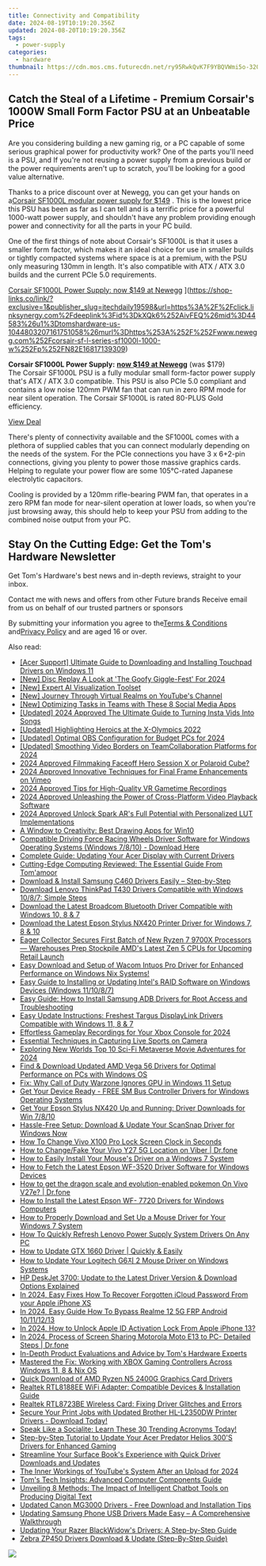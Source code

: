 ```yaml
---
title: Connectivity and Compatibility
date: 2024-08-19T10:19:20.356Z
updated: 2024-08-20T10:19:20.356Z
tags:
  - power-supply
categories:
  - hardware
thumbnail: https://cdn.mos.cms.futurecdn.net/ry95RwkQvK7F9YBQVWmi5o-320-80.jpg
---
```


## Catch the Steal of a Lifetime - Premium Corsair's 1000W Small Form Factor PSU at an Unbeatable Price

Are you considering building a new gaming rig, or a PC capable of some serious graphical power for productivity work? One of the parts you'll need is a PSU, and If you're not reusing a power supply from a previous build or the power requirements aren't up to scratch, you'll be looking for a good value alternative.

 Thanks to a price discount over at Newegg, you can get your hands on a[Corsair SF1000L modular power supply for $149](https://shop-links.co/link/?exclusive=1&publisher_slug=itechdaily19598&url=https%3A%2F%2Fclick.linksynergy.com%2Fdeeplink%3Fid%3DkXQk6%252AivFEQ%26mid%3D44583%26u1%3Dtomshardware-us-6821413571887625813%26murl%3Dhttps%253A%252F%252Fwww.newegg.com%252Fcorsair-sf-l-series-sf1000l-1000-w%252Fp%252FN82E16817139309) . This is the lowest price this PSU has been as far as I can tell and is a terrific price for a powerful 1000-watt power supply, and shouldn't have any problem providing enough power and connectivity for all the parts in your PC build.

 One of the first things of note about Corsair's SF1000L is that it uses a smaller form factor, which makes it an ideal choice for use in smaller builds or tightly compacted systems where space is at a premium, with the PSU only measuring 130mm in length. It's also compatible with ATX / ATX 3.0 builds and the current PCIe 5.0 requirements.

[Corsair SF1000L Power Supply: now $149 at Newegg](https://cdn.mos.cms.futurecdn.net/w3SJANQvMn7jHcYJAV4RXQ-200-100.png "Corsair SF1000L Power Supply: now $149 at Newegg") ](https://shop-links.co/link/?exclusive=1&publisher_slug=itechdaily19598&url=https%3A%2F%2Fclick.linksynergy.com%2Fdeeplink%3Fid%3DkXQk6%252AivFEQ%26mid%3D44583%26u1%3Dtomshardware-us-1044803207161751058%26murl%3Dhttps%253A%252F%252Fwww.newegg.com%252Fcorsair-sf-l-series-sf1000l-1000-w%252Fp%252FN82E16817139309)

**Corsair SF1000L Power Supply:** [**now $149 at Newegg**](https://shop-links.co/link/?exclusive=1&publisher_slug=itechdaily19598&url=https%3A%2F%2Fclick.linksynergy.com%2Fdeeplink%3Fid%3DkXQk6%252AivFEQ%26mid%3D44583%26u1%3Dtomshardware-us-1800531144994198440%26murl%3Dhttps%253A%252F%252Fwww.newegg.com%252Fcorsair-sf-l-series-sf1000l-1000-w%252Fp%252FN82E16817139309) (was $179)  
 The Corsair SF1000L PSU is a fully modular small form-factor power supply that's ATX / ATX 3.0 compatible. This PSU is also PCIe 5.0 compliant and contains a low noise 120mm PWM fan that can run in zero RPM mode for near silent operation. The Corsair SF1000L is rated 80-PLUS Gold efficiency.

[View Deal](https://shop-links.co/link/?exclusive=1&publisher_slug=itechdaily19598&url=https%3A%2F%2Fclick.linksynergy.com%2Fdeeplink%3Fid%3DkXQk6%252AivFEQ%26mid%3D44583%26u1%3Dtomshardware-us-1044803207161751058%26murl%3Dhttps%253A%252F%252Fwww.newegg.com%252Fcorsair-sf-l-series-sf1000l-1000-w%252Fp%252FN82E16817139309)

 There's plenty of connectivity available and the SF1000L comes with a plethora of supplied cables that you can connect modularly depending on the needs of the system. For the PCIe connections you have 3 x 6+2-pin connections, giving you plenty to power those massive graphics cards. Helping to regulate your power flow are some 105°C-rated Japanese electrolytic capacitors.

 Cooling is provided by a 120mm rifle-bearing PWM fan, that operates in a zero RPM fan mode for near-silent operation at lower loads, so when you're just browsing away, this should help to keep your PSU from adding to the combined noise output from your PC.

## Stay On the Cutting Edge: Get the Tom's Hardware Newsletter

 Get Tom's Hardware's best news and in-depth reviews, straight to your inbox.

 Contact me with news and offers from other Future brands  Receive email from us on behalf of our trusted partners or sponsors

 By submitting your information you agree to the[Terms & Conditions](https://futureplc.com/terms-conditions/) and[Privacy Policy](https://futureplc.com/privacy-policy/) and are aged 16 or over.

<ins class="adsbygoogle"
     style="display:block"
     data-ad-format="autorelaxed"
     data-ad-client="ca-pub-7571918770474297"
     data-ad-slot="1223367746"></ins>



<ins class="adsbygoogle"
     style="display:block"
     data-ad-client="ca-pub-7571918770474297"
     data-ad-slot="8358498916"
     data-ad-format="auto"
     data-full-width-responsive="true"></ins>

<span class="atpl-alsoreadstyle">Also read:</span>
<div><ul>
<li><a href="https://hardware-help.techidaily.com/acer-support-ultimate-guide-to-downloading-and-installing-touchpad-drivers-on-windows-11/"><u>[Acer Support] Ultimate Guide to Downloading and Installing Touchpad Drivers on Windows 11</u></a></li>
<li><a href="https://fox-cloud.techidaily.com/new-disc-replay-a-look-at-the-goofy-giggle-fest-for-2024/"><u>[New] Disc Replay  A Look at 'The Goofy Giggle-Fest' For 2024</u></a></li>
<li><a href="https://some-knowledge.techidaily.com/new-expert-ai-visualization-toolset/"><u>[New] Expert AI Visualization Toolset</u></a></li>
<li><a href="https://youtube-tips.techidaily.com/ourney-through-virtual-realms-on-youtubes-channel/"><u>[New] Journey Through Virtual Realms on YouTube's Channel</u></a></li>
<li><a href="https://facebook-video-recording.techidaily.com/new-optimizing-tasks-in-teams-with-these-8-social-media-apps/"><u>[New] Optimizing Tasks in Teams with These 8 Social Media Apps</u></a></li>
<li><a href="https://instagram-video-recordings.techidaily.com/updated-2024-approved-the-ultimate-guide-to-turning-insta-vids-into-songs/"><u>[Updated] 2024 Approved  The Ultimate Guide to Turning Insta Vids Into Songs</u></a></li>
<li><a href="https://article-knowledge.techidaily.com/updated-highlighting-heroics-at-the-x-olympics-2022/"><u>[Updated] Highlighting Heroics at the X-Olympics 2022</u></a></li>
<li><a href="https://visual-screen-recording.techidaily.com/updated-optimal-obs-configuration-for-budget-pcs-for-2024/"><u>[Updated] Optimal OBS Configuration for Budget PCs for 2024</u></a></li>
<li><a href="https://screen-recording.techidaily.com/updated-smoothing-video-borders-on-teamcollaboration-platforms-for-2024/"><u>[Updated] Smoothing Video Borders on TeamCollaboration Platforms for 2024</u></a></li>
<li><a href="https://some-knowledge.techidaily.com/2024-approved-filmmaking-faceoff-hero-session-x-or-polaroid-cube/"><u>2024 Approved  Filmmaking Faceoff  Hero Session X or Polaroid Cube?</u></a></li>
<li><a href="https://vimeo-videos.techidaily.com/2024-approved-innovative-techniques-for-final-frame-enhancements-on-vimeo/"><u>2024 Approved  Innovative Techniques for Final Frame Enhancements on Vimeo</u></a></li>
<li><a href="https://visual-screen-recording.techidaily.com/2024-approved-tips-for-high-quality-vr-gametime-recordings/"><u>2024 Approved  Tips for High-Quality VR Gametime Recordings</u></a></li>
<li><a href="https://some-skills.techidaily.com/2024-approved-unleashing-the-power-of-cross-platform-video-playback-software/"><u>2024 Approved  Unleashing the Power of Cross-Platform Video Playback Software</u></a></li>
<li><a href="https://some-guidance.techidaily.com/2024-approved-unlock-spark-ars-full-potential-with-personalized-lut-implementations/"><u>2024 Approved  Unlock Spark AR's Full Potential with Personalized LUT Implementations</u></a></li>
<li><a href="https://win11.techidaily.com/a-window-to-creativity-best-drawing-apps-for-win10/"><u>A Window to Creativity: Best Drawing Apps for Win10</u></a></li>
<li><a href="https://hardware-help.techidaily.com/compatible-driving-force-racing-wheels-driver-software-for-windows-operating-systems-windows-7810-download-here/"><u>Compatible Driving Force Racing Wheels Driver Software for Windows Operating Systems (Windows 7/8/10) - Download Here</u></a></li>
<li><a href="https://hardware-help.techidaily.com/complete-guide-updating-your-acer-display-with-current-drivers/"><u>Complete Guide: Updating Your Acer Display with Current Drivers</u></a></li>
<li><a href="https://hardware-help.techidaily.com/cutting-edge-computing-reviewed-the-essential-guide-from-tomamoor/"><u>Cutting-Edge Computing Reviewed: The Essential Guide From Tom'amoor</u></a></li>
<li><a href="https://hardware-help.techidaily.com/download-and-install-samsung-c460-drivers-easily-step-by-step/"><u>Download & Install Samsung C460 Drivers Easily – Step-by-Step</u></a></li>
<li><a href="https://hardware-help.techidaily.com/1722969707130-download-lenovo-thinkpad-t430-drivers-compatible-with-windows-1087-simple-steps/"><u>Download Lenovo ThinkPad T430 Drivers Compatible with Windows 10/8/7: Simple Steps</u></a></li>
<li><a href="https://hardware-help.techidaily.com/download-the-latest-broadcom-bluetooth-driver-compatible-with-windows-10-8-and-7/"><u>Download the Latest Broadcom Bluetooth Driver Compatible with Windows 10, 8 & 7</u></a></li>
<li><a href="https://hardware-help.techidaily.com/download-the-latest-epson-stylus-nx420-printer-driver-for-windows-7-8-and-10/"><u>Download the Latest Epson Stylus NX420 Printer Driver for Windows 7, 8 & 10</u></a></li>
<li><a href="https://hardware-help.techidaily.com/eager-collector-secures-first-batch-of-new-ryzen-7-9700x-processors-warehouses-prep-stockpile-amds-latest-zen-5-cpus-for-upcoming-retail-launch/"><u>Eager Collector Secures First Batch of New Ryzen 7 9700X Processors — Warehouses Prep Stockpile AMD's Latest Zen 5 CPUs for Upcoming Retail Launch</u></a></li>
<li><a href="https://win-amazing.techidaily.com/1722966165856-easy-download-and-setup-of-wacom-intuos-pro-driver-for-enhanced-performance-on-windows-nix-systems/"><u>Easy Download and Setup of Wacom Intuos Pro Driver for Enhanced Performance on Windows Nix Systems!</u></a></li>
<li><a href="https://hardware-help.techidaily.com/easy-guide-to-installing-or-updating-intels-raid-software-on-windows-devices-windows-111087/"><u>Easy Guide to Installing or Updating Intel's RAID Software on Windows Devices (Windows 11/10/8/7)</u></a></li>
<li><a href="https://win-dash.techidaily.com/easy-guide-how-to-install-samsung-adb-drivers-for-root-access-and-troubleshooting/"><u>Easy Guide: How to Install Samsung ADB Drivers for Root Access and Troubleshooting</u></a></li>
<li><a href="https://hardware-help.techidaily.com/easy-update-instructions-freshest-targus-displaylink-drivers-compatible-with-windows-11-8-and-7/"><u>Easy Update Instructions: Freshest Targus DisplayLink Drivers Compatible with Windows 11, 8 & 7</u></a></li>
<li><a href="https://screen-recording.techidaily.com/effortless-gameplay-recordings-for-your-xbox-console-for-2024/"><u>Effortless Gameplay Recordings for Your Xbox Console for 2024</u></a></li>
<li><a href="https://video-capture.techidaily.com/essential-techniques-in-capturing-live-sports-on-camera/"><u>Essential Techniques in Capturing Live Sports on Camera</u></a></li>
<li><a href="https://some-knowledge.techidaily.com/exploring-new-worlds-top-10-sci-fi-metaverse-movie-adventures-for-2024/"><u>Exploring New Worlds  Top 10 Sci-Fi Metaverse Movie Adventures for 2024</u></a></li>
<li><a href="https://hardware-help.techidaily.com/find-and-download-updated-amd-vega-56-drivers-for-optimal-performance-on-pcs-with-windows-os/"><u>Find & Download Updated AMD Vega 56 Drivers for Optimal Performance on PCs with Windows OS</u></a></li>
<li><a href="https://program-issues.techidaily.com/fix-why-call-of-duty-warzone-ignores-gpu-in-windows-11-setup/"><u>Fix: Why Call of Duty Warzone Ignores GPU in Windows 11 Setup</u></a></li>
<li><a href="https://hardware-help.techidaily.com/get-your-device-ready-free-sm-bus-controller-drivers-for-windows-operating-systems/"><u>Get Your Device Ready - FREE SM Bus Controller Drivers for Windows Operating Systems</u></a></li>
<li><a href="https://hardware-help.techidaily.com/get-your-epson-stylus-nx420-up-and-running-driver-downloads-for-win-7810/"><u>Get Your Epson Stylus NX420 Up and Running: Driver Downloads for Win 7/8/10</u></a></li>
<li><a href="https://hardware-help.techidaily.com/hassle-free-setup-download-and-update-your-scansnap-driver-for-windows-now/"><u>Hassle-Free Setup: Download & Update Your ScanSnap Driver for Windows Now</u></a></li>
<li><a href="https://android-unlock.techidaily.com/how-to-change-vivo-x100-pro-lock-screen-clock-in-seconds-by-drfone-android/"><u>How To Change Vivo X100 Pro Lock Screen Clock in Seconds</u></a></li>
<li><a href="https://location-social.techidaily.com/how-to-changefake-your-vivo-y27-5g-location-on-viber-drfone-by-drfone-virtual-android/"><u>How to Change/Fake Your Vivo Y27 5G Location on Viber | Dr.fone</u></a></li>
<li><a href="https://hardware-help.techidaily.com/how-to-easily-install-your-mouses-driver-on-a-windows-7-system/"><u>How to Easily Install Your Mouse's Driver on a Windows 7 System</u></a></li>
<li><a href="https://hardware-help.techidaily.com/how-to-fetch-the-latest-epson-wf-3520-driver-software-for-windows-devices/"><u>How to Fetch the Latest Epson WF-3520 Driver Software for Windows Devices</u></a></li>
<li><a href="https://change-location.techidaily.com/how-to-get-the-dragon-scale-and-evolution-enabled-pokemon-on-vivo-v27e-drfone-by-drfone-virtual-android/"><u>How to get the dragon scale and evolution-enabled pokemon On Vivo V27e? | Dr.fone</u></a></li>
<li><a href="https://hardware-help.techidaily.com/how-to-install-the-latest-epson-wf-7720-drivers-for-windows-computers/"><u>How to Install the Latest Epson WF- 7720 Drivers for Windows Computers</u></a></li>
<li><a href="https://hardware-help.techidaily.com/how-to-properly-download-and-set-up-a-mouse-driver-for-your-windows-7-system/"><u>How to Properly Download and Set Up a Mouse Driver for Your Windows 7 System</u></a></li>
<li><a href="https://hardware-help.techidaily.com/how-to-quickly-refresh-lenovo-power-supply-system-drivers-on-any-pc/"><u>How To Quickly Refresh Lenovo Power Supply System Drivers On Any PC</u></a></li>
<li><a href="https://driver-download.techidaily.com/how-to-update-gtx-1660-driver-quickly-and-easily/"><u>How to Update GTX 1660 Driver | Quickly & Easily</u></a></li>
<li><a href="https://hardware-help.techidaily.com/how-to-update-your-logitech-g6-2-mouse-driver-on-windows-systems/"><u>How to Update Your Logitech G6지 2 Mouse Driver on Windows Systems</u></a></li>
<li><a href="https://hardware-help.techidaily.com/hp-deskjet-3700-update-to-the-latest-driver-version-and-download-options-explained/"><u>HP DeskJet 3700: Update to the Latest Driver Version & Download Options Explained</u></a></li>
<li><a href="https://activate-lock.techidaily.com/in-2024-easy-fixes-how-to-recover-forgotten-icloud-password-from-your-apple-iphone-xs-by-drfone-ios/"><u>In 2024, Easy Fixes How To Recover Forgotten iCloud Password From your Apple iPhone XS</u></a></li>
<li><a href="https://android-frp.techidaily.com/in-2024-easy-guide-how-to-bypass-realme-12-5g-frp-android-10111213-by-drfone-android/"><u>In 2024, Easy Guide How To Bypass Realme 12 5G FRP Android 10/11/12/13</u></a></li>
<li><a href="https://activate-lock.techidaily.com/in-2024-how-to-unlock-apple-id-activation-lock-from-apple-iphone-13-by-drfone-ios/"><u>In 2024, How to Unlock Apple ID Activation Lock From Apple iPhone 13?</u></a></li>
<li><a href="https://screen-mirror.techidaily.com/in-2024-process-of-screen-sharing-motorola-moto-e13-to-pc-detailed-steps-drfone-by-drfone-android/"><u>In 2024, Process of Screen Sharing Motorola Moto E13 to PC- Detailed Steps | Dr.fone</u></a></li>
<li><a href="https://hardware-help.techidaily.com/in-depth-product-evaluations-and-advice-by-toms-hardware-experts/"><u>In-Depth Product Evaluations and Advice by Tom's Hardware Experts</u></a></li>
<li><a href="https://hardware-help.techidaily.com/mastered-the-fix-working-with-xbox-gaming-controllers-across-windows-11-8-and-nix-os/"><u>Mastered the Fix: Working with XBOX Gaming Controllers Across Windows 11, 8 & Nix OS</u></a></li>
<li><a href="https://hardware-help.techidaily.com/quick-download-of-amd-ryzen-n5-2400g-graphics-card-drivers/"><u>Quick Download of AMD Ryzen N5 2400G Graphics Card Drivers</u></a></li>
<li><a href="https://hardware-help.techidaily.com/realtek-rtl8188ee-wifi-adapter-compatible-devices-and-installation-guide/"><u>Realtek RTL8188EE WiFi Adapter: Compatible Devices & Installation Guide</u></a></li>
<li><a href="https://hardware-help.techidaily.com/realtek-rtl8723be-wireless-card-fixing-driver-glitches-and-errors/"><u>Realtek RTL8723BE Wireless Card: Fixing Driver Glitches and Errors</u></a></li>
<li><a href="https://hardware-help.techidaily.com/secure-your-print-jobs-with-updated-brother-hl-l2350dw-printer-drivers-download-today/"><u>Secure Your Print Jobs with Updated Brother HL-L2350DW Printer Drivers - Download Today!</u></a></li>
<li><a href="https://facebook.techidaily.com/1719153363520-speak-like-a-socialite-learn-these-30-trending-acronyms-today/"><u>Speak Like a Socialite: Learn These 30 Trending Acronyms Today!</u></a></li>
<li><a href="https://hardware-help.techidaily.com/step-by-step-tutorial-to-update-your-acer-predator-helios-300s-drivers-for-enhanced-gaming/"><u>Step-by-Step Tutorial to Update Your Acer Predator Helios 300'S Drivers for Enhanced Gaming</u></a></li>
<li><a href="https://hardware-help.techidaily.com/1722968635485-streamline-your-surface-books-experience-with-quick-driver-downloads-and-updates/"><u>Streamline Your Surface Book's Experience with Quick Driver Downloads and Updates</u></a></li>
<li><a href="https://youtube-blog.techidaily.com/nner-workings-of-youtubes-system-after-an-upload-for-2024/"><u>The Inner Workings of YouTube's System After an Upload for 2024</u></a></li>
<li><a href="https://hardware-help.techidaily.com/toms-tech-insights-advanced-computer-components-guide/"><u>Tom's Tech Insights: Advanced Computer Components Guide</u></a></li>
<li><a href="https://tech-hub.techidaily.com/unveiling-8-methods-the-impact-of-intelligent-chatbot-tools-on-producing-digital-text/"><u>Unveiling 8 Methods: The Impact of Intelligent Chatbot Tools on Producing Digital Text</u></a></li>
<li><a href="https://hardware-help.techidaily.com/updated-canon-mg3000-drivers-free-download-and-installation-tips/"><u>Updated Canon MG3000 Drivers - Free Download and Installation Tips</u></a></li>
<li><a href="https://hardware-help.techidaily.com/updating-samsung-phone-usb-drivers-made-easy-a-comprehensive-walkthrough/"><u>Updating Samsung Phone USB Drivers Made Easy – A Comprehensive Walkthrough</u></a></li>
<li><a href="https://hardware-help.techidaily.com/updating-your-razer-blackwidows-drivers-a-step-by-step-guide/"><u>Updating Your Razer BlackWidow's Drivers: A Step-by-Step Guide</u></a></li>
<li><a href="https://hardware-help.techidaily.com/zebra-zp450-drivers-download-and-update-step-by-step-guide/"><u>Zebra ZP450 Drivers Download & Update (Step-By-Step Guide)</u></a></li>
</ul></div>

<!-- affiliate ads begin -->
<a href="https://shop.mondly.com/affiliate.php?ACCOUNT=ATISTUDI&AFFILIATE=108875&PATH=https%3A%2F%2Fwww.mondly.com%3FAFFILIATE%3D108875%26RESOURCE%3D%2BEducational%2B970x90%2B"><img src="https://secure.avangate.com/images/merchant/69c418c33ec2e1a4267fa9bb77fa1428/educational-970x90.gif" border="0"></a>
<!-- affiliate ads end -->